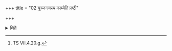 +++
title = "02 युञ्जन्त्यस्य काम्येति प्रष्टी"

+++

<details><summary>थिते</summary>

2. (He yokes) the two side-horses with yuñjantyasya....[^1]  

[^1]: TS VII.4.20.g. 

</details>
